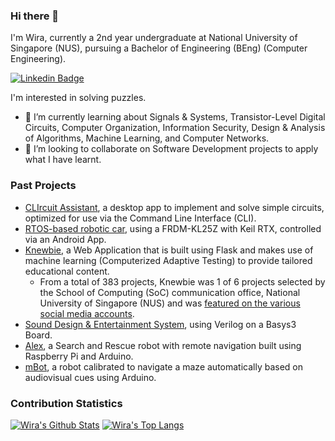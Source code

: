 ### Hi there 👋

I'm Wira, currently a 2nd year undergraduate at National University of Singapore (NUS), pursuing a Bachelor of Engineering (BEng) (Computer Engineering).

[![Linkedin Badge](https://img.shields.io/badge/linkedin-%230077B5.svg?&style=for-the-badge&logo=linkedin&logoColor=white)](https://www.linkedin.com/in/wira-azmoon-4a2198194/)

I'm interested in solving puzzles.

- 🌱 I’m currently learning about Signals & Systems, Transistor-Level Digital Circuits, Computer Organization, Information Security, Design & Analysis of Algorithms, Machine Learning, and Computer Networks.
- 👯 I’m looking to collaborate on Software Development projects to apply what I have learnt.

### Past Projects

- [CLIrcuit Assistant](https://ay2021s1-cs2113t-w13-3.github.io/tp/), a desktop app to implement and solve simple circuits, optimized for use via the Command Line Interface (CLI).
- [RTOS-based robotic car](https://github.com/hughjazzman/CG2271), using a FRDM-KL25Z with Keil RTX, controlled via an Android App.
- [Knewbie](https://github.com/Orbital-Knewbie/Knewbie), a Web Application that is built using Flask and makes use of machine learning (Computerized Adaptive Testing) to provide tailored educational content.
  - From a total of 383 projects, Knewbie was 1 of 6 projects selected by the School of Computing (SoC) communication office, National University of Singapore (NUS) and was [featured on the various social media accounts](https://www.linkedin.com/feed/update/urn:li:activity:6703488818370215936/).
- [Sound Design & Entertainment System](https://github.com/hughjazzman/EE2026-FPGA-Project), using Verilog on a Basys3 Board.
- [Alex](https://github.com/hughjazzman/alex-4-1-2), a Search and Rescue robot with remote navigation built using Raspberry Pi and Arduino.
- [mBot](https://github.com/hughjazzman/mBot), a robot calibrated to navigate a maze automatically based on audiovisual cues using Arduino.

### Contribution Statistics

[![Wira's Github Stats](https://github-readme-stats.vercel.app/api?username=hughjazzman&count_private=true&theme=graywhite)](https://github.com/anuraghazra/github-readme-stats)
[![Wira's Top Langs](https://github-readme-stats.vercel.app/api/top-langs/?username=hughjazzman&layout=compact&langs_count=10)](https://github.com/anuraghazra/github-readme-stats)
<!--
**hughjazzman/hughjazzman** is a ✨ _special_ ✨ repository because its `README.md` (this file) appears on your GitHub profile.

Here are some ideas to get you started:

- 🔭 I’m currently working on ...
- 🌱 I’m currently learning ...
- 👯 I’m looking to collaborate on ...
- 🤔 I’m looking for help with ...
- 💬 Ask me about ...
- 📫 How to reach me: ...
- 😄 Pronouns: ...
- ⚡ Fun fact: ...
-->

